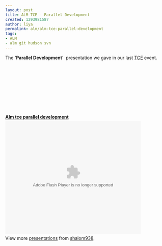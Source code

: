 ```yaml
---
layout: post
title: ALM TCE - Parallel Development
created: 1293981587
author: liya
permalink: alm/alm-tce-parallel-development
tags:
- ALM
- alm git hudson svn
---
```

<p>The '<strong>Parallel Development</strong>'&nbsp; presentation we gave in our last <a href="http://www.tikalk.com/tce-event-281210-revolution-application-lifecycle-management-krypton">TCE</a> event.</p>
<p>&nbsp;</p>
<p>&nbsp;</p>
<p>&nbsp;</p>
<p>&nbsp;</p>
<p>&nbsp;</p>
<div id="__ss_6429355" style="width: 425px;"><strong style="display: block; margin: 12px 0pt 4px;"><a title="Alm tce parallel development" href="http://www.slideshare.net/shalom938/alm-tce-parallel-development">Alm tce parallel development</a></strong><object width="425" height="355" id="__sse6429355">
<param value="http://static.slidesharecdn.com/swf/ssplayer2.swf?doc=almtceparalleldevelopment-110102090011-phpapp01&amp;stripped_title=alm-tce-parallel-development&amp;userName=shalom938" name="movie" />
<param value="true" name="allowFullScreen" />
<param value="always" name="allowScriptAccess" /><embed width="425" height="355" allowfullscreen="true" allowscriptaccess="always" type="application/x-shockwave-flash" src="http://static.slidesharecdn.com/swf/ssplayer2.swf?doc=almtceparalleldevelopment-110102090011-phpapp01&amp;stripped_title=alm-tce-parallel-development&amp;userName=shalom938" name="__sse6429355"></embed></object>
<div style="padding: 5px 0pt 12px;">View more <a href="http://www.slideshare.net/">presentations</a> from <a href="http://www.slideshare.net/shalom938">shalom938</a>.</div>
</div>
